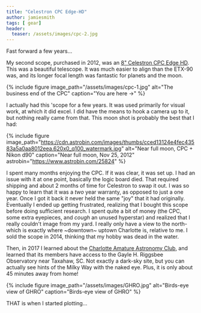 ```yaml
---
title: "Celestron CPC Edge-HD"
author: jamiesmith
tags: [ gear]
header:
  teaser: /assets/images/cpc-2.jpg
---
```


Fast forward a few years... 

My second scope, purchased in 2012, was an [8" Celestron CPC Edge HD](https://amzn.to/2DquKqQ).  This was a beautiful telescope.  It was much easier to align than the ETX-90 was, and its longer focal length was fantastic for planets and the moon.  

<!--more-->

{% 
  include figure image_path="/assets/images/cpc-1.jpg" 
  alt="The business end of the CPC"
  caption="You are here ->" 
%}

I actually had this 'scope for a few years.  It was used primarily for visual work, at which it did excel.  I did have the means to hook a camera up to it, but nothing really came from that.  This moon shot is probably the best that I had:

{% 
  include figure image_path="https://cdn.astrobin.com/images/thumbs/cced13124e4fec43583a5a0aa8012eea.620x0_q100_watermark.jpg" 
  alt="Near full moon, CPC + Nikon d90"
  caption="Near full moon, Nov 25, 2012"
  astrobin="https://www.astrobin.com/25824"
%}

I spent many months enjoying the CPC. If it was clear, it was set up.  I had an issue with it at one point, basically the logic board died.  That required shipping and about 2 months of time for Celestron to swap it out.  I was so happy to learn that it was a _two_ year warranty, as opposed to just a one year.  Once I got it back it never held the same "joy" that it had originally.  Eventually I ended up getting frustrated, realizing that I bought this scope before doing sufficient research.  I spent quite a bit of money (the CPC, some extra eyepieces, and *cough* an unused hyperstar) and realized that I really couldn't image from my yard.  I really only have a view to the north- which is exactly where ~downtown~ uptown Charlotte is, relative to me.  I sold the scope in 2014, thinking that my hobby was dead in the water.  

Then, in 2017 I learned about the [Charlotte Amature Astronomy Club](http://www.charlotteastronomers.org), and learned that its members have access to the Gayle H. Riggsbee Observatory near Taxahaw, SC.  Not exactly a dark-sky site, but you can actually see hints of the Milky Way with the naked eye.  Plus, it is only about 45 minutes away from home!

{% 
  include figure image_path="/assets/images/GHRO.jpg" 
  alt="Birds-eye view of GHRO"
  caption="Birds-eye view of GHRO"
%}

THAT is when I started plotting...

